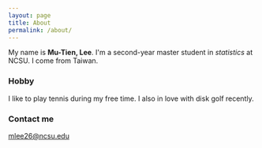 ```yaml
---
layout: page
title: About
permalink: /about/
---
```


My name is **Mu-Tien, Lee**. I'm a second-year master student in *statistics* at NCSU. 
I come from Taiwan.


### Hobby

I like to play tennis during my free time. I also in love with disk golf recently.

### Contact me

[mlee26@ncsu.edu](mailto:mlee26@ncsu.edu)
